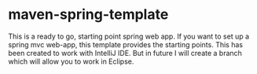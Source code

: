 maven-spring-template
=====================

This is a ready to go, starting point spring web app. If you want to set up a spring mvc web-app, this template provides the starting points. This has been created to work with IntelliJ IDE. But in future I will create a branch which will allow you to work in Eclipse.
